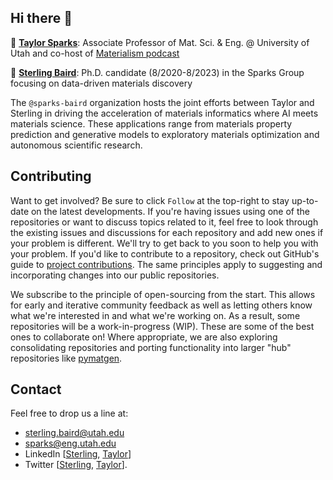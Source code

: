## Hi there 👋

🙋‍ [**Taylor Sparks**](https://github.com/sp8rks): Associate Professor of Mat. Sci. & Eng. @ University of Utah and co-host of [Materialism podcast](https://materialismpodcast.com/)

🙋‍ [**Sterling Baird**](https://github.com/sgbaird): Ph.D. candidate (8/2020-8/2023) in the Sparks Group focusing on data-driven materials discovery


The `@sparks-baird` organization hosts the joint efforts between Taylor and Sterling in driving the acceleration of materials informatics where AI meets materials science. These applications range from materials property prediction and generative models to exploratory materials optimization and autonomous scientific research.

## Contributing

Want to get involved? Be sure to click `Follow` at the top-right to stay up-to-date on the latest developments. If you're having issues using one of the repositories or want to discuss topics related to it, feel free to look through the existing issues and discussions for each repository and add new ones if your problem is different. We'll try to get back to you soon to help you with your problem. If you'd like to contribute to a repository, check out GitHub's guide to [project contributions](https://docs.github.com/en/get-started/quickstart/contributing-to-projects). The same principles apply to suggesting and incorporating changes into our public repositories.

We subscribe to the principle of open-sourcing from the start. This allows for early and iterative community feedback as well as letting others know what we're interested in and what we're working on. As a result, some repositories will be a work-in-progress (WIP). These are some of the best ones to collaborate on! Where appropriate, we are also exploring consolidating repositories and porting functionality into larger "hub" repositories like [pymatgen](https://pymatgen.org/).

## Contact

Feel free to drop us a line at:
- [sterling.baird@utah.edu](mailto:sterling.baird@utah.edu)
- [sparks@eng.utah.edu](mailto:sparks@eng.utah.edu)
- LinkedIn [[Sterling](https://www.linkedin.com/in/sterling-baird/), [Taylor](https://www.linkedin.com/in/taylor-sparks-4ba98b30/)]
- Twitter [[Sterling](https://twitter.com/SterlingBaird1), [Taylor](https://twitter.com/taylordsparks)].


<!--

**Here are some ideas to get you started:**

🙋‍ [**Taylor Sparks**](https://github.com/sp8rks): Associate Professor of Mat. Sci. & Eng. @ University of Utah and co-host of Materialism podcast
🙋‍ [**Sterling Baird**](https://github.com/sgbaird): Ph.D. candidate in the Sparks Group focusing on data-driven materials discovery
🌈 Contribution guidelines - how can the community get involved?
👩‍💻 Useful resources - where can the community find your docs? Is there anything else the community should know?
🍿 Fun facts - what does your team eat for breakfast?
🧙 Remember, you can do mighty things with the power of [Markdown](https://docs.github.com/github/writing-on-github/getting-started-with-writing-and-formatting-on-github/basic-writing-and-formatting-syntax)
-->
